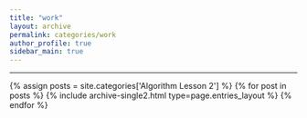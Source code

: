 ```yaml
---
title: "work"
layout: archive
permalink: categories/work
author_profile: true
sidebar_main: true
---
```


<!-- 공백이 포함되어 있는 카테고리 이름의 경우 site.categories.['a b c'] 이런식으로! -->

***

{% assign posts = site.categories['Algorithm Lesson 2'] %}
{% for post in posts %} {% include archive-single2.html type=page.entries_layout %} {% endfor %}